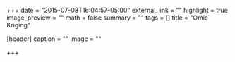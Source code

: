 +++
date = "2015-07-08T16:04:57-05:00"
external_link = ""
highlight = true
image_preview = ""
math = false
summary = ""
tags = []
title = "Omic Kriging"

[header]
  caption = ""
  image = ""

+++
